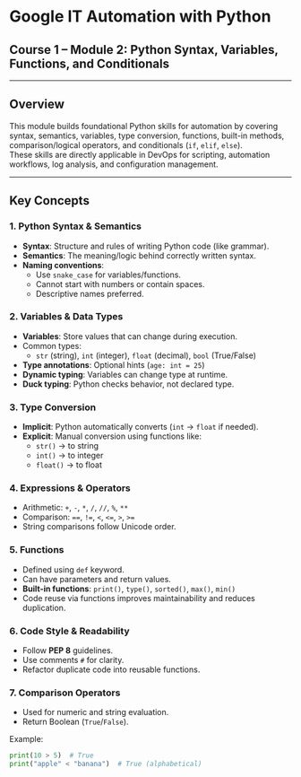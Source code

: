 # Google IT Automation with Python  
## Course 1 – Module 2: Python Syntax, Variables, Functions, and Conditionals

---

## Overview
This module builds foundational Python skills for automation by covering syntax, semantics, variables, type conversion, functions, built-in methods, comparison/logical operators, and conditionals (`if`, `elif`, `else`).  
These skills are directly applicable in DevOps for scripting, automation workflows, log analysis, and configuration management.

---

## Key Concepts

### 1. Python Syntax & Semantics
- **Syntax**: Structure and rules of writing Python code (like grammar).
- **Semantics**: The meaning/logic behind correctly written syntax.
- **Naming conventions**:
  - Use `snake_case` for variables/functions.
  - Cannot start with numbers or contain spaces.
  - Descriptive names preferred.

### 2. Variables & Data Types
- **Variables**: Store values that can change during execution.
- Common types:
  - `str` (string), `int` (integer), `float` (decimal), `bool` (True/False)
- **Type annotations**: Optional hints (`age: int = 25`)
- **Dynamic typing**: Variables can change type at runtime.
- **Duck typing**: Python checks behavior, not declared type.

### 3. Type Conversion
- **Implicit**: Python automatically converts (`int` → `float` if needed).
- **Explicit**: Manual conversion using functions like:
  - `str()` → to string
  - `int()` → to integer
  - `float()` → to float

### 4. Expressions & Operators
- Arithmetic: `+`, `-`, `*`, `/`, `//`, `%`, `**`
- Comparison: `==`, `!=`, `<`, `<=`, `>`, `>=`
- String comparisons follow Unicode order.

### 5. Functions
- Defined using `def` keyword.
- Can have parameters and return values.
- **Built-in functions**: `print()`, `type()`, `sorted()`, `max()`, `min()`
- Code reuse via functions improves maintainability and reduces duplication.

### 6. Code Style & Readability
- Follow **PEP 8** guidelines.
- Use comments `#` for clarity.
- Refactor duplicate code into reusable functions.

### 7. Comparison Operators
- Used for numeric and string evaluation.
- Return Boolean (`True`/`False`).

Example:
```python
print(10 > 5)  # True
print("apple" < "banana")  # True (alphabetical)
